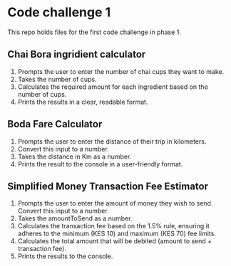 # Code challenge 1

This repo holds files for the first code challenge in phase 1.

## Chai Bora ingridient calculator

1. Prompts the user to enter the number of chai cups they want to make.
2. Takes the number of cups.
3. Calculates the required amount for each ingredient based on the number of cups.
4. Prints the results in a clear, readable format.

## Boda Fare Calculator

1. Prompts the user to enter the distance of their trip in kilometers.
2. Convert this input to a number.
3. Takes the distance in Km as a number.
4. Prints the result to the console in a user-friendly format.

## Simplified Money Transaction Fee Estimator

1. Prompts the user to enter the amount of money they wish to send. Convert this input to a number.
2. Takes the amountToSend as a number.
3. Calculates the transaction fee based on the 1.5% rule, ensuring it adheres to the minimum (KES 10) and maximum (KES 70) fee limits.
4. Calculates the total amount that will be debited (amount to send + transaction fee).
5. Prints the results to the console.
